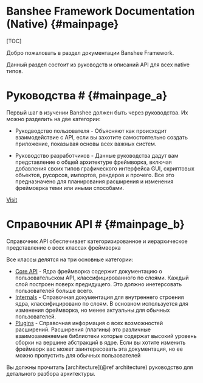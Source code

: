 Banshee Framework Documentation (Native)						{#mainpage}
===============

[TOC]

Добро пожаловать в раздел документации Banshee Framework.

Данный раздел состоит из руководств и описаний API для всех native типов.

# Руководства # {#mainpage_a}

Первый шаг в изучении Banshee должен быть через руководства. Их можно разделить на две категории:

- Рукодводство пользователя - Объясняют как происходит взаимодействие с API, если вы захотите самостоятельно создать приложение, показывая основы всех важных систем.

- Руководство разработчиков - Данные руководства дадут вам представление о общей архитектуре фреймворка, включая добавления своих типов графического интерфейса GUI, скриптовых объектов, русорсов, импортов, рендеров и прочего. Все это предназначено для планирования расширения и изменения фреймоврка теми или иными способами.

[Visit](manuals.md) 
 
# Справочник API # {#mainpage_b}

Справочник API обеспечивает категоризированное и иерархическое представление о всех классах фреймворка


Все классы делятся на три основные категории:
 - <a class="el" href="group___layers.html">Core API</a> - Ядра фреймворка содержит документацию о пользовательском API, классифицированного по слоями. Каждый слой построен поверх предидущего. Это должно инетерсовать пользователей больше всего.
 - <a class="el" href="group___internals.html">Internals</a> - Справочная документация для внутреннего строения ядра, классифицировано по слоям. В основном используется для изменения фреймворка, но менее актуальны для обычных пользователей.
 - <a class="el" href="plugins.md">Plugins</a> - Справочная информация о всех возможностей расширений. Расширения (плагины) это различные взаимозаменяемые библиотеки которые содержат высокий уровень сборки на вершине абстракций в ядре. Если вы хотите изменить фреймворк вас может заинтересовать эта документация, но ее можно пропустить для обычных пользователей
 
Вы должны прочитать [architecture](@ref architecture) руководство для детального разбора архитектуры.